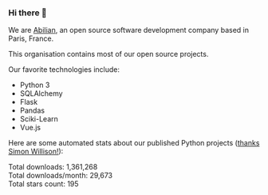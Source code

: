 ### Hi there 👋

We are [Abilian](https://abilian.com/), an open source software development company based in Paris, France.

This organisation contains most of our open source projects.

Our favorite technologies include:

- Python 3
- SQLAlchemy
- Flask
- Pandas
- Sciki-Learn
- Vue.js

Here are some automated stats about our published Python projects
([thanks Simon Willison!][sw-post]):

<!--marker-->
Total downloads: 1,361,268<br>
Total downloads/month: 29,673<br>
Total stars count: 195
<!--end-->

[sw-post]: https://simonwillison.net/2020/Jul/10/self-updating-profile-readme/